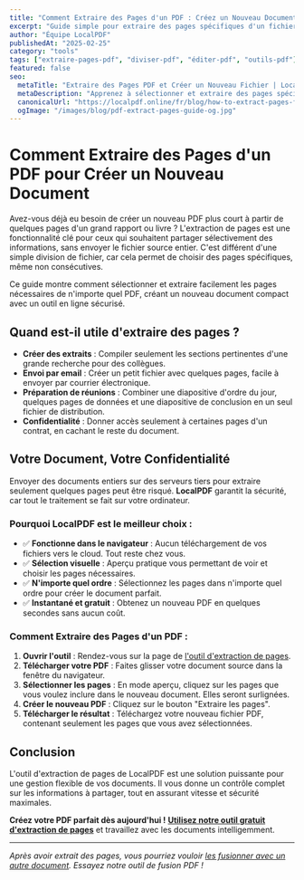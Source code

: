 ```yaml
---
title: "Comment Extraire des Pages d'un PDF : Créez un Nouveau Document"
excerpt: "Guide simple pour extraire des pages spécifiques d'un fichier PDF pour créer un nouveau document. Notre outil permet de sélectionner et sauvegarder facilement les pages nécessaires en ligne et en toute confidentialité."
author: "Équipe LocalPDF"
publishedAt: "2025-02-25"
category: "tools"
tags: ["extraire-pages-pdf", "diviser-pdf", "éditer-pdf", "outils-pdf"]
featured: false
seo:
  metaTitle: "Extraire des Pages PDF et Créer un Nouveau Fichier | LocalPDF"
  metaDescription: "Apprenez à sélectionner et extraire des pages spécifiques d'un PDF pour créer un nouveau fichier. Outil gratuit, rapide et sécurisé fonctionnant dans votre navigateur."
  canonicalUrl: "https://localpdf.online/fr/blog/how-to-extract-pages-from-pdf"
  ogImage: "/images/blog/pdf-extract-pages-guide-og.jpg"
---
```


# Comment Extraire des Pages d'un PDF pour Créer un Nouveau Document

Avez-vous déjà eu besoin de créer un nouveau PDF plus court à partir de quelques pages d'un grand rapport ou livre ? L'extraction de pages est une fonctionnalité clé pour ceux qui souhaitent partager sélectivement des informations, sans envoyer le fichier source entier. C'est différent d'une simple division de fichier, car cela permet de choisir des pages spécifiques, même non consécutives.

Ce guide montre comment sélectionner et extraire facilement les pages nécessaires de n'importe quel PDF, créant un nouveau document compact avec un outil en ligne sécurisé.

## Quand est-il utile d'extraire des pages ?

- **Créer des extraits** : Compiler seulement les sections pertinentes d'une grande recherche pour des collègues.
- **Envoi par email** : Créer un petit fichier avec quelques pages, facile à envoyer par courrier électronique.
- **Préparation de réunions** : Combiner une diapositive d'ordre du jour, quelques pages de données et une diapositive de conclusion en un seul fichier de distribution.
- **Confidentialité** : Donner accès seulement à certaines pages d'un contrat, en cachant le reste du document.

## Votre Document, Votre Confidentialité

Envoyer des documents entiers sur des serveurs tiers pour extraire seulement quelques pages peut être risqué. **LocalPDF** garantit la sécurité, car tout le traitement se fait sur votre ordinateur.

### Pourquoi LocalPDF est le meilleur choix :

- ✅ **Fonctionne dans le navigateur** : Aucun téléchargement de vos fichiers vers le cloud. Tout reste chez vous.
- ✅ **Sélection visuelle** : Aperçu pratique vous permettant de voir et choisir les pages nécessaires.
- ✅ **N'importe quel ordre** : Sélectionnez les pages dans n'importe quel ordre pour créer le document parfait.
- ✅ **Instantané et gratuit** : Obtenez un nouveau PDF en quelques secondes sans aucun coût.

### Comment Extraire des Pages d'un PDF :

1. **Ouvrir l'outil** : Rendez-vous sur la page de [l'outil d'extraction de pages](/fr/extract-pages-pdf).
2. **Télécharger votre PDF** : Faites glisser votre document source dans la fenêtre du navigateur.
3. **Sélectionner les pages** : En mode aperçu, cliquez sur les pages que vous voulez inclure dans le nouveau document. Elles seront surlignées.
4. **Créer le nouveau PDF** : Cliquez sur le bouton "Extraire les pages".
5. **Télécharger le résultat** : Téléchargez votre nouveau fichier PDF, contenant seulement les pages que vous avez sélectionnées.

## Conclusion

L'outil d'extraction de pages de LocalPDF est une solution puissante pour une gestion flexible de vos documents. Il vous donne un contrôle complet sur les informations à partager, tout en assurant vitesse et sécurité maximales.

**Créez votre PDF parfait dès aujourd'hui !** **[Utilisez notre outil gratuit d'extraction de pages](/fr/extract-pages-pdf)** et travaillez avec les documents intelligemment.

---

*Après avoir extrait des pages, vous pourriez vouloir [les fusionner avec un autre document](/fr/merge-pdf). Essayez notre outil de fusion PDF !*